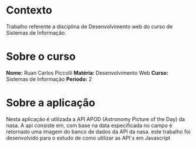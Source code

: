 # Contexto


Trabalho referente a disciplina de Desenvolvimento web
do curso de Sistemas de Informação.



# Sobre o curso



<strong>Nome:</strong> Ruan Carlos Piccolli
<strong>Matéria: </strong> Desenvolvimento Web
<strong>Curso:</strong> Sistemas de Informação 
<strong>Periodo:</strong> 2



# Sobre a aplicação


Nesta aplicação é utilizada a API APOD (Astronomy Picture of the Day) da nasa.
A api consiste em, com base na data especificada no campo é retornado
uma imagem do banco de dados da API da nasa.
este trabalho foi desenvolvido para o estudo de como utilizar as API´s em Javascript


